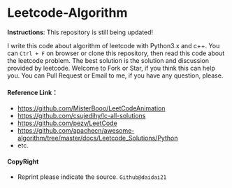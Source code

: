 # Leetcode-Algorithm

**Instructions**: This repository is still being updated!

I write this code about algorithm of leetcode with Python3.x and c++. You can `Ctrl + F` on browser or clone this repository, then read this code about the leetcode problem. The best solution is the solution and discussion provided by leetcode. Welcome to Fork or Star, if you think this can help you. You can Pull Request or Email to me, if you have any question, please.

#### Reference Link：

- https://github.com/MisterBooo/LeetCodeAnimation
- https://github.com/csujedihy/lc-all-solutions
- https://github.com/pezy/LeetCode
- https://github.com/apachecn/awesome-algorithm/tree/master/docs/Leetcode_Solutions/Python
- etc.

#### CopyRight

- Reprint please indicate the source. `Github@daidai21`

